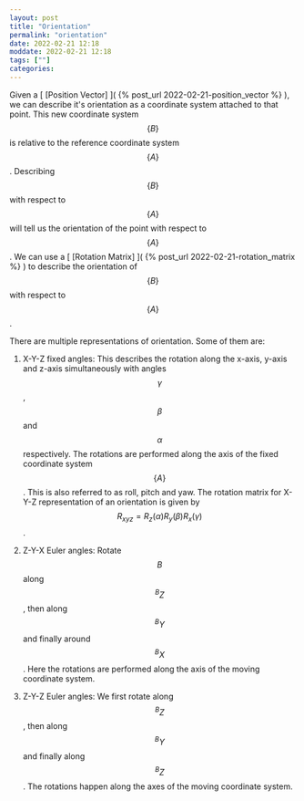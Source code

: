 ```yaml
---
layout: post
title: "Orientation"
permalink: "orientation"
date: 2022-02-21 12:18
moddate: 2022-02-21 12:18
tags: [""]
categories:
---
```


Given a [ [Position Vector] ]( {% post_url 2022-02-21-position_vector %} ), we
can describe it's orientation as a coordinate system attached to that point.
This new coordinate system $$\{B\}$$ is relative to the reference coordinate
system $$\{A\}$$. Describing $$\{B\}$$ with respect to $$\{A\}$$ will tell us
the orientation of the point with respect to $$\{A\}$$. We can use a [ [Rotation
Matrix] ]( {% post_url 2022-02-21-rotation_matrix %} ) to describe the
orientation of $$\{B\}$$ with respect to $$\{A\}$$.

There are multiple representations of orientation. Some of them are:
1. X-Y-Z fixed angles: This describes the rotation along the x-axis, y-axis and
   z-axis simultaneously with angles $$\gamma$$, $$\beta$$ and $$\alpha$$
   respectively. The rotations are performed along the axis of the fixed
   coordinate system $$\{A\}$$. This is also referred to as roll, pitch and yaw.
   The rotation matrix for X-Y-Z representation of an orientation is given by
   $$R_{xyz} = R_z(\alpha) R_y(\beta) R_x(\gamma)$$.

2. Z-Y-X Euler angles: Rotate $$B$$ along $$^BZ$$, then along $$^BY$$ and
   finally around $$^BX$$. Here the rotations are performed along the axis of
   the moving coordinate system.

3. Z-Y-Z Euler angles: We first rotate along $$^BZ$$, then along $$^BY$$ and
   finally along $$^BZ$$. The rotations happen along the axes of the moving
   coordinate system.
